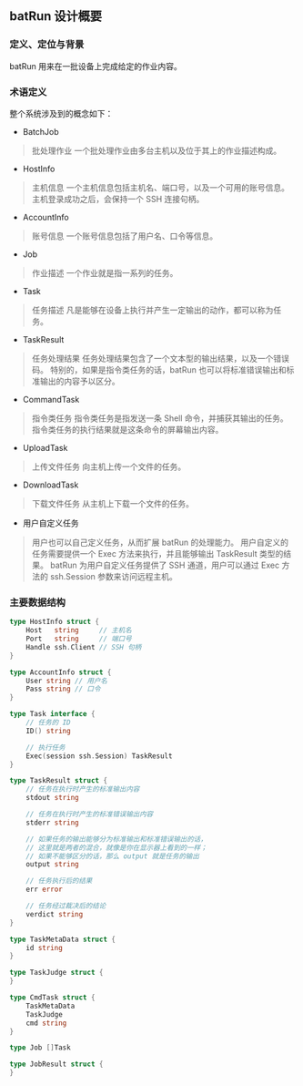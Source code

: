 ## batRun 设计概要

### 定义、定位与背景

batRun 用来在一批设备上完成给定的作业内容。

### 术语定义

整个系统涉及到的概念如下：

* BatchJob
> 批处理作业
> 一个批处理作业由多台主机以及位于其上的作业描述构成。

* HostInfo
> 主机信息
> 一个主机信息包括主机名、端口号，以及一个可用的账号信息。
> 主机登录成功之后，会保持一个 SSH 连接句柄。

* AccountInfo
> 账号信息
> 一个账号信息包括了用户名、口令等信息。

* Job
> 作业描述
> 一个作业就是指一系列的任务。

* Task
> 任务描述
> 凡是能够在设备上执行并产生一定输出的动作，都可以称为任务。

* TaskResult
> 任务处理结果
> 任务处理结果包含了一个文本型的输出结果，以及一个错误码。
> 特别的，如果是指令类任务的话，batRun 也可以将标准错误输出和标准输出的内容予以区分。

* CommandTask
> 指令类任务
> 指令类任务是指发送一条 Shell 命令，并捕获其输出的任务。
> 指令类任务的执行结果就是这条命令的屏幕输出内容。

* UploadTask
> 上传文件任务
> 向主机上传一个文件的任务。

* DownloadTask
> 下载文件任务
> 从主机上下载一个文件的任务。

* 用户自定义任务
> 用户也可以自己定义任务，从而扩展 batRun 的处理能力。
> 用户自定义的任务需要提供一个 Exec 方法来执行，并且能够输出 TaskResult 类型的结果。
> batRun 为用户自定义任务提供了 SSH 通道，用户可以通过 Exec 方法的 ssh.Session 参数来访问远程主机。

### 主要数据结构

```Go
type HostInfo struct {
	Host   string     // 主机名
	Port   string     // 端口号
	Handle ssh.Client // SSH 句柄
}

type AccountInfo struct {
	User string // 用户名
	Pass string // 口令
}

type Task interface {
	// 任务的 ID
	ID() string

	// 执行任务
	Exec(session ssh.Session) TaskResult
}

type TaskResult struct {
	// 任务在执行时产生的标准输出内容
	stdout string

	// 任务在执行时产生的标准错误输出内容
	stderr string

	// 如果任务的输出能够分为标准输出和标准错误输出的话，
	// 这里就是两者的混合，就像是你在显示器上看到的一样；
	// 如果不能够区分的话，那么 output 就是任务的输出
	output string

	// 任务执行后的结果
	err error

	// 任务经过裁决后的结论
	verdict string
}

type TaskMetaData struct {
	id string
}

type TaskJudge struct {
}

type CmdTask struct {
	TaskMetaData
	TaskJudge
	cmd string
}

type Job []Task

type JobResult struct {
}
```
